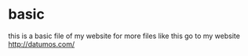 # basic
this is a basic file of my website
for more files like this go to my website
http://datumos.com/ 
